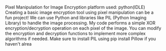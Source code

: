 Pixel Manipulation for Image Encryption platform used: python(IDLE) Creating a basic image encryption tool using pixel manipulation can be a fun project! We can use Python and libraries like PIL (Python Imaging Library) to handle the image processing. My code performs a simple XOR encryption/decryption operation on each pixel of the image. You can modify the encryption and decryption functions to implement more complex algorithms if needed. Make sure to install PIL using pip install Pillow if you haven't alrea
